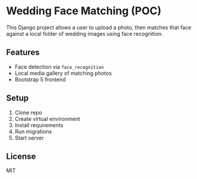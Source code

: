# Wedding Face Matching (POC)

This Django project allows a user to upload a photo, then matches that face against a local folder of wedding images using face recognition.

## Features
- Face detection via `face_recognition`
- Local media gallery of matching photos
- Bootstrap 5 frontend

## Setup
1. Clone repo
2. Create virtual environment
3. Install requirements
4. Run migrations
5. Start server

## License
MIT

